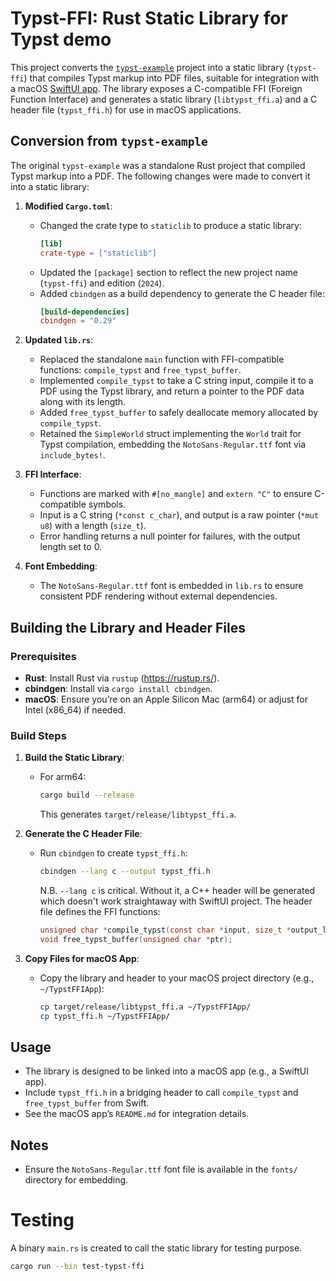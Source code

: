 # Typst-FFI: Rust Static Library for Typst demo

This project converts the [`typst-example`](https://github.com/bingqiao/typst-example) project into a static library (`typst-ffi`) that compiles Typst markup into PDF files, suitable for integration with a macOS [SwiftUI app](https://github.com/bingqiao/TypstFFIApp). The library exposes a C-compatible FFI (Foreign Function Interface) and generates a static library (`libtypst_ffi.a`) and a C header file (`typst_ffi.h`) for use in macOS applications.

## Conversion from `typst-example`

The original `typst-example` was a standalone Rust project that compiled Typst markup into a PDF. The following changes were made to convert it into a static library:

1. **Modified `Cargo.toml`**:
   - Changed the crate type to `staticlib` to produce a static library:
     ```toml
     [lib]
     crate-type = ["staticlib"]
     ```
   - Updated the `[package]` section to reflect the new project name (`typst-ffi`) and edition (`2024`).
   - Added `cbindgen` as a build dependency to generate the C header file:
     ```toml
     [build-dependencies]
     cbindgen = "0.29"
     ```

2. **Updated `lib.rs`**:
   - Replaced the standalone `main` function with FFI-compatible functions: `compile_typst` and `free_typst_buffer`.
   - Implemented `compile_typst` to take a C string input, compile it to a PDF using the Typst library, and return a pointer to the PDF data along with its length.
   - Added `free_typst_buffer` to safely deallocate memory allocated by `compile_typst`.
   - Retained the `SimpleWorld` struct implementing the `World` trait for Typst compilation, embedding the `NotoSans-Regular.ttf` font via `include_bytes!`.

3. **FFI Interface**:
   - Functions are marked with `#[no_mangle]` and `extern "C"` to ensure C-compatible symbols.
   - Input is a C string (`*const c_char`), and output is a raw pointer (`*mut u8`) with a length (`size_t`).
   - Error handling returns a null pointer for failures, with the output length set to 0.

4. **Font Embedding**:
   - The `NotoSans-Regular.ttf` font is embedded in `lib.rs` to ensure consistent PDF rendering without external dependencies.

## Building the Library and Header Files

### Prerequisites
- **Rust**: Install Rust via `rustup` (https://rustup.rs/).
- **cbindgen**: Install via `cargo install cbindgen`.
- **macOS**: Ensure you’re on an Apple Silicon Mac (arm64) or adjust for Intel (x86_64) if needed.

### Build Steps
1. **Build the Static Library**:
   - For arm64:
     ```bash
     cargo build --release
     ```
     This generates `target/release/libtypst_ffi.a`.

2. **Generate the C Header File**:
   - Run `cbindgen` to create `typst_ffi.h`:
     ```bash
     cbindgen --lang c --output typst_ffi.h
     ```
     N.B. `--lang c` is critical. Without it, a C++ header will be generated which doesn't work straightaway with SwiftUI project.
     The header file defines the FFI functions:
     ```c
     unsigned char *compile_typst(const char *input, size_t *output_len);
     void free_typst_buffer(unsigned char *ptr);
     ```

5. **Copy Files for macOS App**:
   - Copy the library and header to your macOS project directory (e.g., `~/TypstFFIApp`):
     ```bash
     cp target/release/libtypst_ffi.a ~/TypstFFIApp/
     cp typst_ffi.h ~/TypstFFIApp/
     ```

## Usage
- The library is designed to be linked into a macOS app (e.g., a SwiftUI app).
- Include `typst_ffi.h` in a bridging header to call `compile_typst` and `free_typst_buffer` from Swift.
- See the macOS app’s `README.md` for integration details.

## Notes
- Ensure the `NotoSans-Regular.ttf` font file is available in the `fonts/` directory for embedding.

# Testing
A binary `main.rs` is created to call the static library for testing purpose.
```bash
cargo run --bin test-typst-ffi
```
